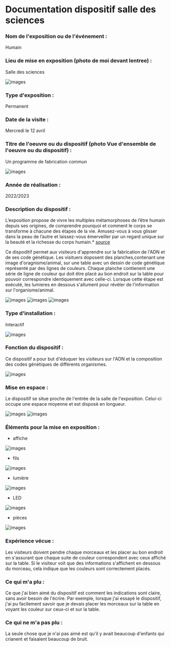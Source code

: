 # Documentation dispositif salle des sciences



### Nom de l'exposition ou de l'événement :
Humain



### Lieu de mise en exposition (photo de moi devant lentree) :
Salle des sciences

![images](media/Humain_dispositif_fabrication_photo_avant.png)

### Type d'exposition :
Permanent



### Date de la visite :
Mercredi le 12 avril

### Titre de l'oeuvre ou du dispositif (photo Vue d'ensemble de l'oeuvre ou du dispositif) :
Un programme de fabrication commun

![images](media/Humain_dispositif_fabrication_vue_ensemble.jpg)



### Année de réalisation :
2022/2023 

### Description du dispositif :

L’exposition propose de vivre les multiples métamorphoses de l’être humain depuis ses origines, de comprendre pourquoi et comment le corps se transforme à chacune des étapes de la vie. Amusez-vous à vous glisser dans la peau de l’autre et laissez-vous émerveiller par un regard unique sur la beauté et la richesse du corps humain.* [source](https://www.centredessciencesdemontreal.com/exposition-permanente/humain)





Ce dispoditif permet aux visiteurs d'apprendre sur la fabrication de l'ADN et de ses code génétique. Les visituers doposent des planches,contenant une image d'oragnisme/animal, sur une table avec un dessin de code génétique représenté par des lignes de couleurs. Chaque planche contienent une série de ligne de couleur qui doit être placé au bon endroit sur la table pour pouvoir correspondre identiquement avec celle-ci. Lorsque cette étape est exécuté, les lumieres en dessous s'allument pour révèler de l'information sur l'organisme/animal.

![images](media/Humain_dispositif_fabrication_vue_dessus.jpg)
![images](media/Humain_dispositif_fabrication_vue_diagonale_droite.jpg)
![images](media/Humain_dispositif_fabrication_vue_diagonale_gauche.jpg)




### Type d'installation :
Interactif


![images](media/Humain_dispositif_fabrication_element_LED.jpg)

### Fonction du dispositif :
Ce dispositif a pour but d'éduquer les visiteurs sur l'ADN et la composition des codes génétiques de différents organismes.

![images](media/Humain_dispositif_fabrication_vue_dessus.jpg)


### Mise en espace :

Le dispositif se situe proche de l'entrée de la salle de l'exposition. Celui-ci occupe une espace moyenne et est disposé en longueur.

![images](media/Humain_dispositif_fabrication_vue_ensemble.jpg)
![images](media/Humain_dispositif_fabrication_plan.jpg)


### Éléments pour la mise en exposition :
* affiche

![images](media/Humain_dispositif_fabrication_vue_diagonale_gauche.jpg)

* fils

![images](media/Humain_dispositif_fabrication_element_fils.jpg)

* lumière

![images](media/Humain_dispositif_fabrication_element_lumiere.jpg)

* LED

![images](media/Humain_dispositif_fabrication_element_LED.jpg)

* pièces

![images](media/Humain_dispositif_fabrication_element_pieces.jpg)


### Expérience vécue :

Les visiteurs doivent pendre chaque morceaux et les placer au bon endroit en s'assurant que chaque suite de couleur correspondent avec ceux affiché sur la table. Si le visiteur voit que des informations s'affichent en dessous du morceau, cela indique que les couleurs sont correctement placés.  



### Ce qui m'a plu :
Ce que j'ai bien aimé du dispositif est comment les indications sont claire, sans avoir besoin de l'écrire. Par exemple, lorsque j'ai essayé le dispositif, j'ai pu facilement savoir que je devais placer les morceaux sur la table en voyant les couleur sur ceux-ci et sur la table. 


### Ce qui ne m'a pas plu :

La seule chose que je n'ai pas aimé est qu'il y avait beaucoup d'enfants qui crianent et faisaient beaucoup de bruit.


